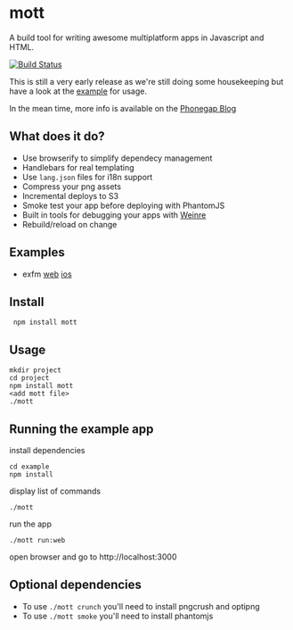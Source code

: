 # mott

A build tool for writing awesome multiplatform apps in Javascript and HTML.

[![Build Status](https://secure.travis-ci.org/imlucas/mott.png)](http://travis-ci.org/imlucas/mott)

This is still a very early release as we're still doing some housekeeping but have a
look at the [example](https://github.com/imlucas/mott/tree/master/examples) for usage.


In the mean time, more info is available on the [Phonegap Blog](http://phonegap.com/blog/2013/04/23/story-behind-exfm/)


## What does it do?

 * Use browserify to simplify dependecy management
 * Handlebars for real templating
 * Use `lang.json` files for i18n support
 * Compress your png assets
 * Incremental deploys to S3
 * Smoke test your app before deploying with PhantomJS
 * Built in tools for debugging your apps with [Weinre](http://debug.phonegap.com/)
 * Rebuild/reload on change


## Examples

 * exfm [web](http://assets.extension.fm) [ios](https://itunes.apple.com/us/app/exfm/id440394777?mt=8)

## Install

     npm install mott

## Usage

    mkdir project
    cd project
    npm install mott
    <add mott file>
    ./mott

## Running the example app

install dependencies

    cd example
    npm install

display list of commands

    ./mott

run the app

    ./mott run:web

open browser and go to http://localhost:3000

## Optional dependencies

* To use `./mott crunch` you'll need to install pngcrush and optipng
* To use `./mott smoke` you'll need to install phantomjs
